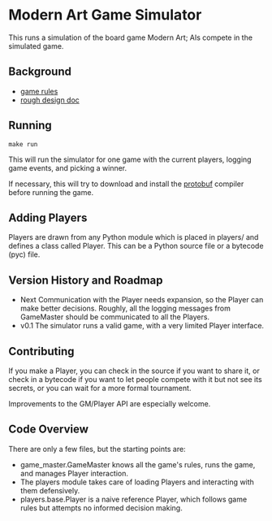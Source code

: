Modern Art Game Simulator
=========================

This runs a simulation of the board game Modern Art; AIs compete in the simulated game.

Background
----------

* [game rules](http://www.gamecabinet.com/sumoRulesBank/ModernArt.html)
* [rough design doc](https://docs.google.com/document/d/16GLui4uT4IijqQOH5ZBtPu2az3gX72HdD3pAE-Jgjng/edit)

Running
-------

	make run

This will run the simulator for one game with the current players, logging game events, and picking a winner.

If necessary, this will try to download and install the [protobuf](https://code.google.com/p/protobuf/) compiler before running the game.

Adding Players
--------------

Players are drawn from any Python module which is placed in players/ and defines a class called Player. This can be a Python source file or a bytecode (pyc) file.

Version History and Roadmap
---------------------------

* Next Communication with the Player needs expansion, so the Player can make better decisions. Roughly, all the logging messages from GameMaster should be communicated to all the Players.
* v0.1 The simulator runs a valid game, with a very limited Player interface.

Contributing
------------

If you make a Player, you can check in the source if you want to share it, or check in a bytecode if you want to let people compete with it but not see its secrets, or you can wait for a more formal tournament.

Improvements to the GM/Player API are especially welcome.

Code Overview
-------------

There are only a few files, but the starting points are:

* game_master.GameMaster knows all the game's rules, runs the game, and manages Player interaction.
* The players module takes care of loading Players and interacting with them defensively.
* players.base.Player is a naive reference Player, which follows game rules but attempts no informed decision making.
